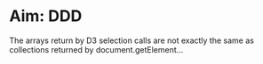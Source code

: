 # Aim: DDD

The arrays return by D3 selection calls are not exactly the same
as collections returned by document.getElement...
